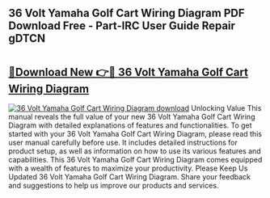 ## 36 Volt Yamaha Golf Cart Wiring Diagram PDF Download Free - Part-lRC User Guide Repair gDTCN

# <h2><a href="http://dfnjizj.blite.top/?on=36+Volt+Yamaha+Golf+Cart+Wiring+Diagram">🔗Download New 👉🔴 36 Volt Yamaha Golf Cart Wiring Diagram</a></h2>

[![36 Volt Yamaha Golf Cart Wiring Diagram download](https://i.imgur.com/lujVjoI.png)](http://dfnjizj.blite.top/?on=36+Volt+Yamaha+Golf+Cart+Wiring+Diagram)
Unlocking Value This manual reveals the full value of your new 36 Volt Yamaha Golf Cart Wiring Diagram with detailed explanations of features and functionalities. To get started with your 36 Volt Yamaha Golf Cart Wiring Diagram, please read this user manual carefully before use. It includes detailed instructions for product setup, as well as information on how to use its various features and capabilities. This 36 Volt Yamaha Golf Cart Wiring Diagram comes equipped with a wealth of features to maximize your productivity. Please Keep Us Updated 36 Volt Yamaha Golf Cart Wiring Diagram. Share your feedback and suggestions to help us improve our products and services.
